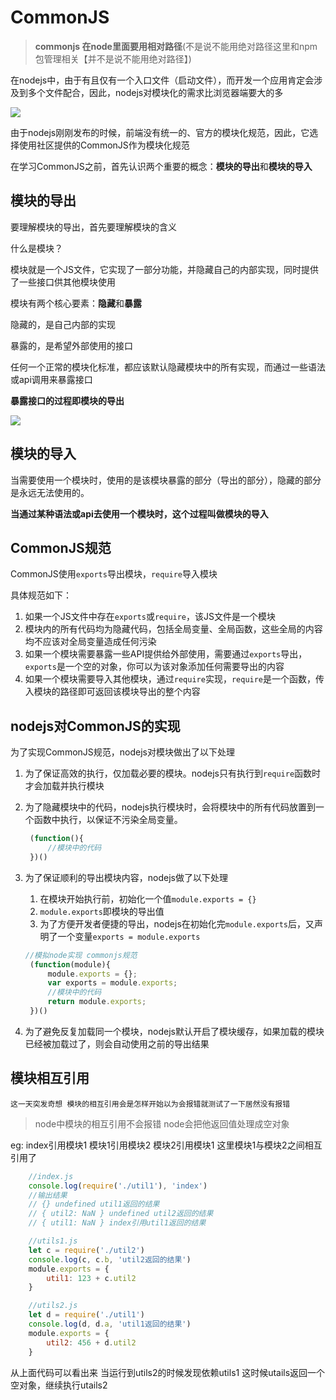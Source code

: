 # CommonJS
>**commonjs 在node里面要用相对路径**(不是说不能用绝对路径这里和npm包管理相关【并不是说不能用绝对路径】)

在nodejs中，由于有且仅有一个入口文件（启动文件），而开发一个应用肯定会涉及到多个文件配合，因此，nodejs对模块化的需求比浏览器端要大的多

![](https://cdn.jsdelivr.net/gh/findwei/learnImages@main/modularity/2019-12-02-11-15-01.png)

由于nodejs刚刚发布的时候，前端没有统一的、官方的模块化规范，因此，它选择使用社区提供的CommonJS作为模块化规范

在学习CommonJS之前，首先认识两个重要的概念：**模块的导出**和**模块的导入**

## 模块的导出

要理解模块的导出，首先要理解模块的含义

什么是模块？

模块就是一个JS文件，它实现了一部分功能，并隐藏自己的内部实现，同时提供了一些接口供其他模块使用

模块有两个核心要素：**隐藏**和**暴露**

隐藏的，是自己内部的实现

暴露的，是希望外部使用的接口

任何一个正常的模块化标准，都应该默认隐藏模块中的所有实现，而通过一些语法或api调用来暴露接口

**暴露接口的过程即模块的导出**

![](https://cdn.jsdelivr.net/gh/findwei/learnImages@main/modularity/2019-12-02-11-27-12.png)

## 模块的导入

当需要使用一个模块时，使用的是该模块暴露的部分（导出的部分），隐藏的部分是永远无法使用的。

**当通过某种语法或api去使用一个模块时，这个过程叫做模块的导入**

## CommonJS规范

CommonJS使用```exports```导出模块，```require```导入模块

具体规范如下：

1. 如果一个JS文件中存在```exports```或```require```，该JS文件是一个模块
2. 模块内的所有代码均为隐藏代码，包括全局变量、全局函数，这些全局的内容均不应该对全局变量造成任何污染
3. 如果一个模块需要暴露一些API提供给外部使用，需要通过```exports```导出，```exports```是一个空的对象，你可以为该对象添加任何需要导出的内容
4. 如果一个模块需要导入其他模块，通过```require```实现，```require```是一个函数，传入模块的路径即可返回该模块导出的整个内容

## nodejs对CommonJS的实现

为了实现CommonJS规范，nodejs对模块做出了以下处理

1. 为了保证高效的执行，仅加载必要的模块。nodejs只有执行到```require```函数时才会加载并执行模块
2. 为了隐藏模块中的代码，nodejs执行模块时，会将模块中的所有代码放置到一个函数中执行，以保证不污染全局变量。
   ```js
    (function(){
        //模块中的代码
    })()
   ```

3. 为了保证顺利的导出模块内容，nodejs做了以下处理
   1. 在模块开始执行前，初始化一个值```module.exports = {}```
   2. ```module.exports```即模块的导出值
   3. 为了方便开发者便捷的导出，nodejs在初始化完```module.exports```后，又声明了一个变量```exports = module.exports```
   
   ```js
   //模拟node实现 commonjs规范
    (function(module){
        module.exports = {};
        var exports = module.exports;
        //模块中的代码
        return module.exports;
    })()
   ```
4. 为了避免反复加载同一个模块，nodejs默认开启了模块缓存，如果加载的模块已经被加载过了，则会自动使用之前的导出结果
   
## 模块相互引用
    这一天突发奇想 模块的相互引用会是怎样开始以为会报错就测试了一下居然没有报错

> node中模块的相互引用不会报错 node会把他返回值处理成空对象

eg: index引用模块1 模块1引用模块2 模块2引用模块1 这里模块1与模块2之间相互引用了

```js 
    //index.js
    console.log(require('./util1'), 'index')
    //输出结果
    // {} undefined util1返回的结果
    // { util2: NaN } undefined util2返回的结果
    // { util1: NaN } index引用util1返回的结果
```
```js 
    //utils1.js
    let c = require('./util2')
    console.log(c, c.b, 'util2返回的结果')
    module.exports = {
        util1: 123 + c.util2
    }
```
```js 
    //utils2.js
    let d = require('./util1')
    console.log(d, d.a, 'util1返回的结果')
    module.exports = {
        util2: 456 + d.util2
    }
```
从上面代码可以看出来 当运行到utils2的时候发现依赖utils1 这时候utails返回一个空对象，继续执行utails2 
